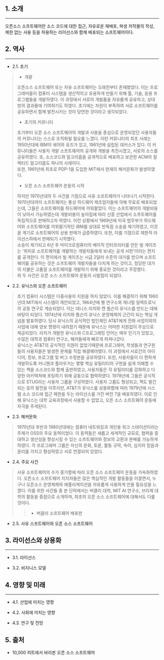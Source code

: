 ## 1. 소개
-------
 오픈소스 소프트웨어란 소스 코드에 대한 접근, 자유로운 재배포, 파생 저작물의 작성, 제한 없는 사용 등을 허용하는 라이선스와 함께 배포되는 소프트웨어이다.

## 2. 역사
-------
+ 2.1. 초기  
> + 개괄
>
> 오픈소스 소프트웨어 또는 자유 소프트웨어는 오래전부터 존재했었다. 이는 프로그래머들이 컴퓨터 시스템을 생산적이고 유용하게 만들기 위해 툴, 기술, 응용 프로그램들을 개발하였다. 이 과정에서  서로의 개발품을 자유롭게 공유하고, 상대방의 결과물에 기여하기도 하였다. 초기에는 자원이 부족하여 서로 소프트웨어를 공유하면서 함께 발전시키는 것이 당연한 것이라고 생각되었다.  
>
> + 초기의 커뮤니티
>
> 초기부터 오픈 소스 소프트웨어의 개발과 사용을 중심으로 운영되었던 사용자들의 커뮤니티는 스스로 조직화될 필요를 느꼈다. 이런 커뮤니티의 최초 사례는 1950년대에 IBM의 쉐어와 유즈가 있고, 1961년에 설립된 데커스가 있다. 이 커뮤니티들은 사용자 개발 소프트웨어의 공개와 개발을 촉진시켰고, 서로의 소스를 공유하였다. 또, 소스코드와 알고리즘을 공개적으로 배포하고 보관한 ACM의 컬렉티드 알고리즘도 하나의 사례이다.  
> 또한, 1961년에 최초로 PDP-1을 도입한 MIT에서 현재의 해커문화가 발생하였다.
>
> + 오픈 소스 소프트웨어 운동의 시작
>
> 하지만 1970년대의 두 사건을 기점으로 사유 소프트웨어가 나타나기 시작한다.  
> 1970년대까지 소프트웨어는 통상 하드웨어 제조업자들에 의해 무료로 배포되었는데, 그들은 소프트웨어를 하드웨어에 끼워팔았다. 이는 소프트웨어의 개발비용이 낮아서 가능하였는데 개발비용이 높아짐에 따라 신흥 산업에서 소프트웨어를 독립적으로 판매하고자 하였다. 이런 상황에서  1969년에 미국 법무부가 하드웨어와 소프트웨어를 끼워팔기하던 IBM를 상대로 반독점 소송을 제기하였고, 이것을 계기로 소프트웨어의 상용 판매가 급증하였다. 또한, 이를 기점으로 제한적 라이선스하에서 판매되기 시작했다.  
> 소송이 제기되고 6년 후 마이크로컴퓨터의 베이직 인터프리터를 만든 빌 게이츠는 '취미로 소프트웨어를 개발하는 개발자들에게 보내는 공개 서한'이라는 편지를 공개한다. 이 편지에서 빌 게이츠는 시급 2달러 수준의 대가를 받으며 소프트웨어를 공유하는 것은 소프트웨어 개발자들을 다치게 하는 것이고, 정당한 대가의 지불은 고품질 소프트웨어를 개발하기 위해 중요한 것이라고 주장했다.  
> 위 두 사건은 오픈 소스 소프트웨어 운동의 시발점이 되었다.

+ 2.2. 유닉스와 오픈 소프트웨어  

> 초기 컴퓨터 시스템은 다중사용자 지원을 하지 않았다. 이를 해결하기 위해 1960년대 MIT에서 시스템이 제안되었고, 1964년에 벨 연구소와 제너럴 일렉트로닉의 공동 연구로 계승되었다. 이는 데니스 리치와 켄 톰슨이 유닉스를 만드는 데에 바탕이 되었다. 1974년에 리치와 톰슨이 유닉스 운영체제의 근간이 되는 핵심 개념을 발표하였다. 당시 유닉스의 공식적인 법인체인 AT&T에게 전화 사업이외의 사업에 대해 양보 명령이 내려졌기 때문에 유닉스는 어떠한 지원없이 무상으로 제공되었다. 리치가 개발한 유닉스와 C프로그래밍 언어는 매우 인기가 있었고, 수많은 대학과 컴퓨터 연구소, 해커들에게 빠르게 퍼져나갔다.  
> 유닉스는 AT&T의 공식적인 지원이 없었기때문에 프로그래머, 학생들과 연구원들의 사용자들은 발생한 문제를 직접 해결해야했다. 이 과정에서 서로간의 아이디어, 정보, 프로그램 및 버그 수정본을 공유하였다. 또한, 사용자들이 더 편하게 개발하도록 커니핸과 플라우거는 몇몇 핵심 유틸리티의 구현을 쉽게 이해할 수 있는 책을 소스코드와 함께 출판하였고, 사용자들은 각 유틸리티를 강화하고 다양한 아키텍쳐에 포팅하기 위해 공동으로 협력하였다. 1978년에 그들은 공식적으로 STUG라는 사용자 그룹을 구성하였다.
> 사용자 그룹도 형성되고, 책도 발간되는 등의 발전을 이루지만, AT&T가 유닉스를 상용화함에 따라 1979년에 시스템 소스 코드에 접근 제한을 두는 라이선스를 가진 버전 7을 배포하였다. 이로 인해 유닉스는 대학 교육과정에서 사용할 수 없었고, 오픈 소스 소프트웨어 운동에 자극을 주게된다.
>
 + 2.3. 해커문화
>
> 1970년대 후반과 1980년대에는 컴퓨터 네트워킹과 개인용 워크 스테이션이라는 주제가 OSS의 주요 동력이었다. 이 동력들은 새롭고 세계적인 규모로, 협력을 증대하고 생산성을 향상시킬 수 있는 소프트웨어와 정보의 교환과 분배를 가능하게 하였다. 각 프로그래머 그룹은 자신의 문화, 토론, 활동 규약, 속어, 심지어 믿음과 윤리를 가지고 형성하였고 서로 연결되어 있었다.
>
+ 2.4. 주요 사건
>
> 사유 소프트웨어의 수가 증가함에 따라 오픈 소스 소프트웨어 운동을 가속화하였다. 오픈소스 소프트웨어 지지자들은 많은 핵심적인 개발 활동들을 이끌면서, 누구나 오픈소스 운영체제와 애플리케이션을 자유롭게 사용하게 만들 필요성을 느꼈다. 이를 위한 사건들 중 본 단락에서는 버클리 대학, MIT AI 연구소, 브리제 대학의 활동을 중점으로 소개하며, 최초의 오픈 소스 소프트웨어에 대해서도 다룰 것이다.  
>
>> + 버클리 소프트웨어 배포판
>>

+ 2.5. 사유 스프트웨어와 오픈 소스 소프트웨어
>

## 3. 라이선스와 상용화
-------

+ 3.1. 라이선스

+ 3.2. 비지니스 모델

## 4. 영향 및 미래
-------

+ 4.1. 산업에 미치는 영향

+ 4.2. 사회에 미치는 영향

+ 4.3. 연구 및 전망

## 5. 출처
+ 10,000 피트에서 바라본 오픈 소스 소프트웨어
